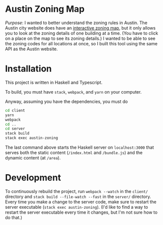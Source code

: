 # Austin Zoning Map

*Purpose*: I wanted to better understand the zoning rules in Austin. The Austin city website does have an [interactive zoning map](http://www.austintexas.gov/GIS/ZoningProfile/), but it only allows you to look at the zoning details of one building at a time. (You have to click on a place on the map to see its zoning details.) I wanted to be able to see the zoning codes for all locations at once, so I built this tool using the same API as the Austin website.

# Installation
This project is written in Haskell and Typescript.

To build, you must have `stack`, `webpack`, and `yarn` on your computer.

Anyway, assuming you have the dependencies, you must do

```bash
cd client
yarn
webpack
cd ..
cd server
stack build
stack exec austin-zoning
```

The last command above starts the Haskell server on `localhost:3000` that serves both the static content (`/index.html` and `/bundle.js`) and the dynamic content (at `/area`).

# Development
To continuously rebuild the project, run `webpack --watch` in the `client/` directory and `stack build --file-watch --fast` in the `server/` directory. Every time you make a change to the server code, make sure to restart the server executable (`stack exec austin-zoning`). (I'd like to find a way to restart the server executable every time it changes, but I'm not sure how to do that.)

